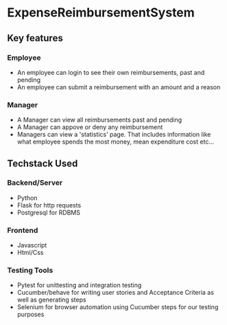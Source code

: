 # ExpenseReimbursementSystem

## Key features

### Employee
 - An employee can login to see their own reimbursements, past and pending
- An employee can submit a reimbursement with an amount and a reason

### Manager
- A Manager can view all reimbursements past and pending
- A Manager can appove or deny any reimbursement
- Managers can view a 'statistics' page. That includes information like what employee spends the most money, mean expenditure cost etc...

## Techstack Used
### Backend/Server
- Python
- Flask for http requests
- Postgresql for RDBMS

### Frontend
- Javascript
- Html/Css

### Testing Tools
- Pytest for unittesting and integration testing
- Cucumber/behave for writing user stories and Acceptance Criteria as well as generating steps
- Selenium for browser automation using Cucumber steps for our testing purposes
